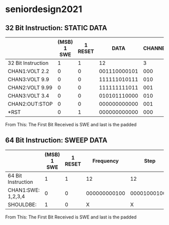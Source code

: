 # seniordesign2021
## 32 Bit Instruction: STATIC DATA 
||(MSB) 1 SWE | 1 RESET | DATA| CHANNEL | PADDED(LSB)|
| -------------| -------------| ------------- | ------------- | ------------- | ------------- | 
32 Bit Instruction| 1|1|12|3|15|
CHAN1:VOLT 2.2|0|0|001110000101|000|000000000000000|
CHAN3:VOLT 9.9|0|0|111111010111|010|000000000000000| 
CHAN2:VOLT 9.99|0|0|111111111011|001|000000000000000|
CHAN3:VOLT 3.4|0|0|010101110000|010|000000000000000|
CHAN2:OUT:STOP|0|0|000000000000|001|000000000000000|
*RST|0|1|000000000000|000|000000000000000|


From This: The First Bit Received is SWE and last is the padded

## 64 Bit Instruction: SWEEP DATA 
||(MSB) 1 SWE | 1 RESET | Frequency|Step |Data Stop | Data Start | CHANNEL | PADDED(LSB)|
| -------------| -------------| ------------- | ------------- | ------------- | ------------- | ------------- | ------------- | ------------- | 
64 Bit Instruction| 1|1|12|12|12|12|3|11|
CHAN1:SWE: 1,2,3,4|0|0|000000000100|000010001000|001100110011|000110011001|000|00000000000|
SHOULDBE: |1|0|X|X|X|000110011001|000|00000000000|

From This: The First Bit Received is SWE and last is the padded
